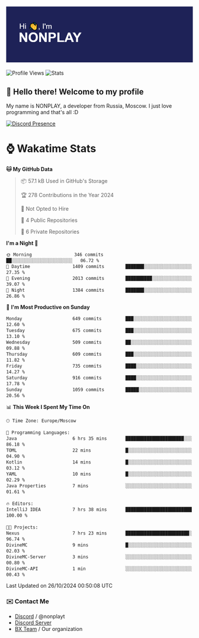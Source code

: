 ![Discord Presence](./header.png)
<br></br>
![Profile Views](https://komarev.com/ghpvc/?username=NONPLAYT&color=blue&style=for-the-badge)
![Stats](https://img.shields.io/badge/0%25-OPTIMIZED-orange?style=for-the-badge)


## :wave: Hello there! Welcome to my profile

My name is NONPLAY, a developer from Russia, Moscow. I just love programming and that's all :D

[![Discord Presence](https://lanyard.cnrad.dev/api/597087584090587177?showDisplayName=true)](https://discord.com/users/597087584090587177) 

# ⌚ Wakatime Stats

<!--START_SECTION:waka-->
**🐱 My GitHub Data** 

> 📦 57.1 kB Used in GitHub's Storage 
 > 
> 🏆 278 Contributions in the Year 2024
 > 
> 🚫 Not Opted to Hire
 > 
> 📜 4 Public Repositories 
 > 
> 🔑 6 Private Repositories 
 > 
**I'm a Night 🦉** 

```text
🌞 Morning                346 commits         ██░░░░░░░░░░░░░░░░░░░░░░░   06.72 % 
🌆 Daytime                1409 commits        ███████░░░░░░░░░░░░░░░░░░   27.35 % 
🌃 Evening                2013 commits        ██████████░░░░░░░░░░░░░░░   39.07 % 
🌙 Night                  1384 commits        ███████░░░░░░░░░░░░░░░░░░   26.86 % 
```
📅 **I'm Most Productive on Sunday** 

```text
Monday                   649 commits         ███░░░░░░░░░░░░░░░░░░░░░░   12.60 % 
Tuesday                  675 commits         ███░░░░░░░░░░░░░░░░░░░░░░   13.10 % 
Wednesday                509 commits         ██░░░░░░░░░░░░░░░░░░░░░░░   09.88 % 
Thursday                 609 commits         ███░░░░░░░░░░░░░░░░░░░░░░   11.82 % 
Friday                   735 commits         ████░░░░░░░░░░░░░░░░░░░░░   14.27 % 
Saturday                 916 commits         ████░░░░░░░░░░░░░░░░░░░░░   17.78 % 
Sunday                   1059 commits        █████░░░░░░░░░░░░░░░░░░░░   20.56 % 
```


📊 **This Week I Spent My Time On** 

```text
🕑︎ Time Zone: Europe/Moscow

💬 Programming Languages: 
Java                     6 hrs 35 mins       ██████████████████████░░░   86.18 % 
TOML                     22 mins             █░░░░░░░░░░░░░░░░░░░░░░░░   04.90 % 
Kotlin                   14 mins             █░░░░░░░░░░░░░░░░░░░░░░░░   03.12 % 
YAML                     10 mins             █░░░░░░░░░░░░░░░░░░░░░░░░   02.29 % 
Java Properties          7 mins              ░░░░░░░░░░░░░░░░░░░░░░░░░   01.61 % 

🔥 Editors: 
IntelliJ IDEA            7 hrs 38 mins       █████████████████████████   100.00 % 

🐱‍💻 Projects: 
Nexus                    7 hrs 23 mins       ████████████████████████░   96.74 % 
DivineMC                 9 mins              █░░░░░░░░░░░░░░░░░░░░░░░░   02.03 % 
DivineMC-Server          3 mins              ░░░░░░░░░░░░░░░░░░░░░░░░░   00.80 % 
DivineMC-API             1 min               ░░░░░░░░░░░░░░░░░░░░░░░░░   00.43 % 
```


 Last Updated on 26/10/2024 00:50:08 UTC
<!--END_SECTION:waka-->

### ✉️ Contact Me

- [Discord](https://discord.com/users/597087584090587177) / @nonplayt
- [Discord Server](https://discord.gg/p7cxhw7E2M)
- [BX Team](https://github.com/BX-Team) / Our organization
